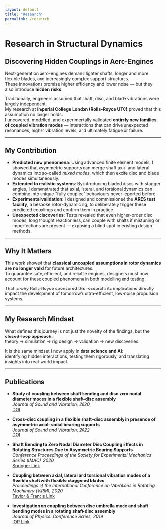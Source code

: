 ```yaml
---
layout: default
title: "Research"
permalink: /research
---
```


# Research in Structural Dynamics

## Discovering Hidden Couplings in Aero-Engines

Next-generation aero-engines demand lighter shafts, longer and more flexible blades, and increasingly complex support structures.  
These innovations promise higher efficiency and lower noise — but they also introduce **hidden risks**.  

Traditionally, engineers assumed that shaft, disc, and blade vibrations were largely independent.  
My research at **Imperial College London (Rolls-Royce UTC)** proved that this assumption no longer holds.  
I uncovered, modelled, and experimentally validated **entirely new families of coupled vibration modes** — interactions that can drive unexpected resonances, higher vibration levels, and ultimately fatigue or failure.

---

## My Contribution

- **Predicted new phenomena**: Using advanced finite element models, I showed that asymmetric supports can merge shaft axial and lateral dynamics into so-called *mixed modes*, which then excite disc and blade modes simultaneously.  
- **Extended to realistic systems**: By introducing bladed discs with stagger angles, I demonstrated that axial, lateral, and torsional dynamics can combine into unique “fully coupled” behaviours never reported before.  
- **Experimental validation**: I designed and commissioned the **ARES test facility**, a bespoke rotor-dynamic rig, to deliberately trigger these predicted couplings and confirm them in practice.  
- **Unexpected discoveries**: Tests revealed that even higher-order disc modes, long thought reactionless, can couple with shafts if mistuning or imperfections are present — exposing a blind spot in existing design methods.

---

## Why It Matters

This work showed that **classical uncoupled assumptions in rotor dynamics are no longer valid** for future architectures.  
To guarantee safe, efficient, and reliable engines, designers must now account for these coupled phenomena in both modelling and testing.  

That is why Rolls-Royce sponsored this research: its implications directly impact the development of tomorrow’s ultra-efficient, low-noise propulsion systems.

---

## My Research Mindset

What defines this journey is not just the novelty of the findings, but the **closed-loop approach**:  
theory → simulation → rig design → validation → new discoveries.  

It is the same mindset I now apply in **data science and AI**:  
identifying hidden interactions, testing them rigorously, and translating insights into real-world impact.

---

## Publications

- **Study of coupling between shaft bending and disc zero nodal diameter modes in a flexible shaft-disc assembly**  
  *Journal of Sound and Vibration, 2020*  
  [DOI](https://doi.org/10.1016/j.jsv.2020.115362)

- **Cross-disc coupling in a flexible shaft–disc assembly in presence of asymmetric axial–radial bearing supports**  
  *Journal of Sound and Vibration, 2022*  
  [DOI](https://doi.org/10.1016/j.jsv.2022.116826)

- **Shaft Bending to Zero Nodal Diameter Disc Coupling Effects in Rotating Structures Due to Asymmetric Bearing Supports**  
  *Conference Proceedings of the Society for Experimental Mechanics Series (IMAC), 2020*  
  [Springer Link](https://link.springer.com/chapter/10.1007/978-3-030-47717-2_38)

- **Coupling between axial, lateral and torsional vibration modes of a flexible shaft with flexible staggered blades**  
  *Proceedings of the International Conference on Vibrations in Rotating Machinery (VIRM), 2020*  
  [Taylor & Francis Link](https://www.taylorfrancis.com/chapters/oa-edit/10.1201/9781003132639-21/coupling-axial-lateral-torsional-vibration-modes-flexible-shaft-flexible-staggered-blades-tuzzi-schwingshackl-green)

- **Investigation on coupling between disc umbrella mode and shaft bending modes in a rotating shaft-disc assembly**  
  *Journal of Physics: Conference Series, 2019*  
  [IOP Link](https://iopscience.iop.org/issue/1742-6596/1264/1)
